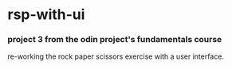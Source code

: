 # rsp-with-ui
### project 3 from the odin project's fundamentals course
re-working the rock paper scissors exercise with a user interface.
